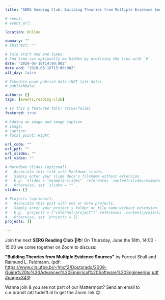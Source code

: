 ```yaml
---
title: "SERG Reading Club: Building Theories from Multiple Evidence Sources"

# event: 
# event_url: 

location: Online

summary: ""
# abstract: ""

# Talk start and end times.
# End time can optionally be hidden by prefixing the line with `#`.
date: "2020-06-18T14:00:00Z"
date_end: "2020-06-18T15:00:00Z"
all_day: false

# Schedule page publish date (NOT talk date).
# publishDate:

authors: []
tags: [events,reading-club]

# Is this a featured talk? (true/false)
featured: true

# Adding an image and image caption
# image:
# caption: 
# focal_point: Right

url_code: ""
url_pdf: ""
url_slides: ""
url_video: ""

# Markdown Slides (optional).
#   Associate this talk with Markdown slides.
#   Simply enter your slide deck's filename without extension.
#   E.g. `slides = "example-slides"` references `content/slides/example-slides.md`.
#   Otherwise, set `slides = ""`.
slides: []

# Projects (optional).
#   Associate this post with one or more projects.
#   Simply enter your project's folder or file name without extension.
#   E.g. `projects = ["internal-project"]` references `content/project/deep-learning/index.md`.
#   Otherwise, set `projects = []`.
projects: []

---
```



Join the next **SERG Reading Club** 📖📚!
On Thursday, June the 18th, 14:00 - 15:00 we come together on Zoom to discuss:

**"Building Theories from Multiple Evidence Sources"** by Forrest Shull and Raimund L. Feldmann. (pdf: https://www.cin.ufpe.br/~fmcf2/Doutorado/2008-Guide%20to%20Advanced%20Empirical%20Software%20Engineering.pdf#page=343)

Wanna join & you are not part of our Mattermost?
Send an email to c.e.brandt /at/ tudelft.nl to get the Zoom link 😊

